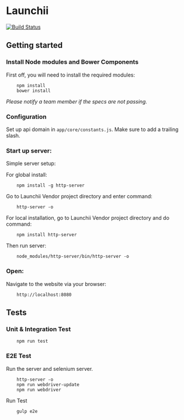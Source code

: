# Launchii

[![Build Status](https://circleci.com/gh/launchii/launchii.svg?style=shield&circle-token=3876ee4795691fdae21450d22c99bd6a8c939e18)](https://circleci.com/gh/launchii)

## Getting started

### Install Node modules and Bower Components

First off, you will need to install the required modules:

```
    npm install
    bower install
```

*Please notify a team member if the specs are not passing.*

### Configuration

Set up api domain in `app/core/constants.js`. Make sure to add a trailing slash.

### Start up server:

Simple server setup:

For global install:

```
    npm install -g http-server
```
Go to Launchii Vendor project directory and enter command:

```
    http-server -o
```

For local installation, go to Launchii Vendor project directory and do command:

```
    npm install http-server
```

Then run server:

```
    node_modules/http-server/bin/http-server -o
```

### Open:

Navigate to the website via your browser:

```
    http://localhost:8080
```

## Tests

### Unit & Integration Test

```
	npm run test
```

### E2E Test

Run the server and selenium server.
```
    http-server -o
    npm run webdriver-update
    npm run webdriver
```
Run Test
```
	gulp e2e
```

